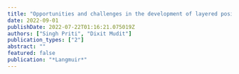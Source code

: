 ```yaml
---
title: "Opportunities and challenges in the development of layered positive electrode materials for high-energy sodium ion batteries: A computational perspective"
date: 2022-09-01
publishDate: 2022-07-22T01:16:21.075019Z
authors: ["Singh Priti", "Dixit Mudit"]
publication_types: ["2"]
abstract: ""
featured: false
publication: "*Langmuir*"
---
```


